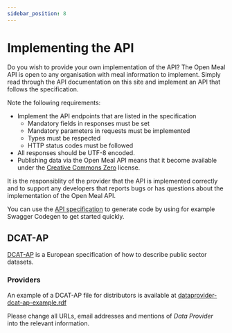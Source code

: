 ```yaml
---
sidebar_position: 8
---
```


# Implementing the API

Do you wish to provide your own implementation of the API? The Open Meal API is open to any organisation with meal information to implement. Simply read through the API documentation on this site and implement an API that follows the specification.

Note the following requirements:

- Implement the API endpoints that are listed in the specification
  - Mandatory fields in responses must be set
  - Mandatory parameters in requests must be implemented
  - Types must be respected
  - HTTP status codes must be followed
- All responses should be UTF-8 encoded.
- Publishing data via the Open Meal API means that it become available under the [Creative Commons Zero](http://creativecommons.org/publicdomain/zero/1.0/) license.

It is the responsiblity of the provider that the API is implemented correctly and to support any developers that reports bugs or has questions about the implementation of the Open Meal API.

You can use the [API specification](/openapi-specification) to generate code by using for example Swagger Codegen to get started quickly.

## DCAT-AP

[DCAT-AP](https://joinup.ec.europa.eu/asset/dcat_application_profile/description) is a European specification of how to describe public sector datasets.

### Providers

An example of a DCAT-AP file for distributors is available at [dataprovider-dcat-ap-example.rdf](/dataprovider-dcat-ap-example.rdf)

Please change all URLs, email addresses and mentions of _Data Provider_ into the relevant information.
